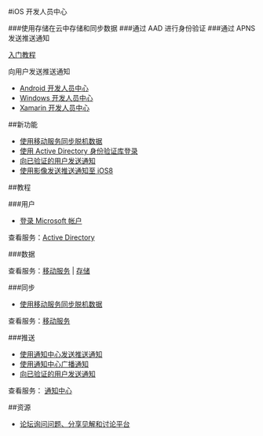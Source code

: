 <properties pageTitle="移动服务-iOS - Azure 微软云" metakeywords="" description="移动服务-iOS - Azure 微软云" metakeywords="" description="" services="" documentationCenter="iOS" authors="" manager="Tiffena" editor="EricChen" services="" documentationCenter="iOS" authors="" manager="Tiffena" editor="EricChen"/>
  
<tags ms.service="mobile-services" ms.date="" wacn.date="11/02/2015"/>


#iOS 开发人员中心

###使用存储在云中存储和同步数据
###通过 AAD 进行身份验证
###通过 APNS 发送推送通知

[入门教程](/documentation/articles/mobile-services-ios-get-started/)

向用户发送推送通知

- [Android 开发人员中心](/develop/mobile/android)
- [Windows 开发人员中心](/develop/mobile/windows)
- [Xamarin 开发人员中心](/develop/mobile/xamarin)

##新功能

- [使用移动服务同步脱机数据](/documentation/articles/mobile-services-ios-get-started-offline-data/)
- [使用 Active Directory 身份验证库登录](/documentation/articles/mobile-services-dotnet-backend-ios-adal-sso-authentication/)
- [向已验证的用户发送通知](/documentation/articles/mobile-services-javascript-backend-ios-push-notifications-app-users/)
- [使用影像发送推送通知至 iOS8](/documentation/articles/notification-hubs-aspnet-backend-ios-apple-push-notification-service-apns-rich/)

##教程

###用户

- [登录 Microsoft 帐户](/documentation/articles/mobile-services-ios-get-started-users/)
<!--- [使用 Active Directory 身份验证库登录](/documentation/articles/mobile-services-dotnet-backend-ios-adal-sso-authentication/)-->
<!--- [代表用户访问 SharePoint](/documentation/articles/mobile-services-dotnet-backend-calling-sharepoint-on-behalf-of-user/)-->

查看服务：[Active Directory](https://github.com/AzureAD)

###数据



查看服务：[移动服务](/documentation/services/mobile-services/) | [存储](/documentation/services/storage/)

###同步

- [使用移动服务同步脱机数据](/documentation/articles/mobile-services-ios-get-started-offline-data/)

查看服务：[移动服务](/documentation/services/mobile-services/)

###推送

- [使用通知中心发送推送通知](/documentation/articles/notification-hubs-ios-apple-push-notification-apns-get-started/)
- [使用通知中心广播通知](/documentation/articles/notification-hubs-ios-xplat-segmented-apns-push-notification/)
- [向已验证的用户发送通知](/documentation/articles/mobile-services-javascript-backend-ios-push-notifications-app-users/)

查看服务： [通知中心](/documentation/services/notification-hubs/)





##资源

<!--- [iOS 参考查找针对客户端库和服务器脚本的文档](/develop/mobile/reference-ios)-->

<!--
- [iOS 示例了解丰富的可下载示例应用程序](/develop/mobile/ios-samples)
-->

- [论坛询问问题、分享见解和讨论平台](https://social.msdn.microsoft.com/Forums/zh-CN/home?forum=windowsazurezhchs)

